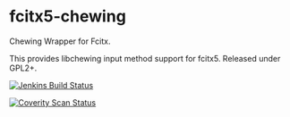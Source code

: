 # fcitx5-chewing

Chewing Wrapper for Fcitx.

This provides libchewing input method support for fcitx5. Released
under GPL2+.

[![Jenkins Build Status](https://img.shields.io/jenkins/s/https/jenkins.fcitx-im.org/job/fcitx5-chewing.svg)](https://jenkins.fcitx-im.org/job/fcitx5-chewing/)

[![Coverity Scan Status](https://img.shields.io/coverity/scan/14558.svg)](https://scan.coverity.com/projects/fcitx-fcitx5-chewing)

